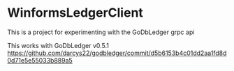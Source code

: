 # WinformsLedgerClient
This is a project for experimenting with the GoDbLedger grpc api

This works with GoDbLedger v0.5.1 https://github.com/darcys22/godbledger/commit/d5b6153b4c01dd2aa1fd8d0d71e5e55033b889a5
